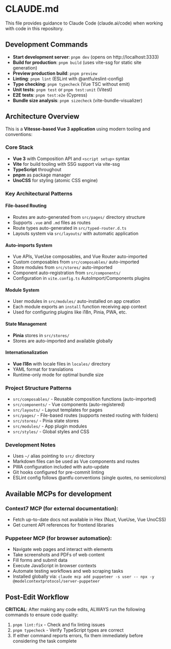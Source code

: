 # CLAUDE.md

This file provides guidance to Claude Code (claude.ai/code) when working with code in this repository.

## Development Commands

- **Start development server**: `pnpm dev` (opens on http://localhost:3333)
- **Build for production**: `pnpm build` (uses vite-ssg for static site generation)
- **Preview production build**: `pnpm preview`
- **Linting**: `pnpm lint` (ESLint with @antfu/eslint-config)
- **Type checking**: `pnpm typecheck` (Vue TSC without emit)
- **Unit tests**: `pnpm test` or `pnpm test:unit` (Vitest)
- **E2E tests**: `pnpm test:e2e` (Cypress)
- **Bundle size analysis**: `pnpm sizecheck` (vite-bundle-visualizer)

## Architecture Overview

This is a **Vitesse-based Vue 3 application** using modern tooling and conventions:

### Core Stack

- **Vue 3** with Composition API and `<script setup>` syntax
- **Vite** for build tooling with SSG support via vite-ssg
- **TypeScript** throughout
- **pnpm** as package manager
- **UnoCSS** for styling (atomic CSS engine)

### Key Architectural Patterns

#### File-based Routing

- Routes are auto-generated from `src/pages/` directory structure
- Supports `.vue` and `.md` files as routes
- Route types auto-generated in `src/typed-router.d.ts`
- Layouts system via `src/layouts/` with automatic application

#### Auto-imports System

- Vue APIs, VueUse composables, and Vue Router auto-imported
- Custom composables from `src/composables/` auto-imported
- Store modules from `src/stores/` auto-imported
- Component auto-registration from `src/components/`
- Configuration in `vite.config.ts` AutoImport/Components plugins

#### Module System

- User modules in `src/modules/` auto-installed on app creation
- Each module exports an `install` function receiving app context
- Used for configuring plugins like i18n, Pinia, PWA, etc.

#### State Management

- **Pinia** stores in `src/stores/`
- Stores are auto-imported and available globally

#### Internationalization

- **Vue I18n** with locale files in `locales/` directory
- YAML format for translations
- Runtime-only mode for optimal bundle size

### Project Structure Patterns

- `src/composables/` - Reusable composition functions (auto-imported)
- `src/components/` - Vue components (auto-registered)
- `src/layouts/` - Layout templates for pages
- `src/pages/` - File-based routes (supports nested routing with folders)
- `src/stores/` - Pinia state stores
- `src/modules/` - App plugin modules
- `src/styles/` - Global styles and CSS

### Development Notes

- Uses `~/` alias pointing to `src/` directory
- Markdown files can be used as Vue components and routes
- PWA configuration included with auto-update
- Git hooks configured for pre-commit linting
- ESLint config follows @antfu conventions (single quotes, no semicolons)

## Available MCPs for development

### Context7 MCP (for external documentation):

- Fetch up-to-date docs not available in Hex (Nuxt, VueUse, Vue UnoCSS)
- Get current API references for frontend libraries

### Puppeteer MCP (for browser automation):

- Navigate web pages and interact with elements
- Take screenshots and PDFs of web content
- Fill forms and submit data
- Execute JavaScript in browser contexts
- Automate testing workflows and web scraping tasks
- Installed globally via: `claude mcp add puppeteer -s user -- npx -y @modelcontextprotocol/server-puppeteer`

## Post-Edit Workflow

**CRITICAL**: After making any code edits, ALWAYS run the following commands to ensure code quality:

1. `pnpm lint:fix` - Check and fix linting issues
2. `pnpm typecheck` - Verify TypeScript types are correct
3. If either command reports errors, fix them immediately before considering the task complete
